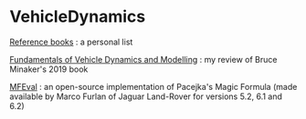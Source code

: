 # VehicleDynamics

[Reference books](https://github.com/EricCabrol/VehicleDynamics/blob/master/books.md) : a personal list

[Fundamentals of Vehicle Dynamics and Modelling](https://github.com/EricCabrol/VehicleDynamics/blob/master/Minaker.md) : my review of Bruce Minaker's 2019 book 

[MFEval](https://www.mathworks.com/matlabcentral/fileexchange/63618-mfeval) : an open-source implementation of Pacejka's Magic Formula (made available by Marco Furlan of Jaguar Land-Rover for versions 5.2, 6.1 and 6.2)
